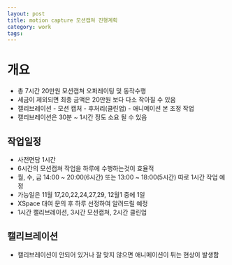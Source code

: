 ```yaml
---
layout: post
title: motion capture 모션캡쳐 진행계획
category: work
tags: 
---
```


# 개요
* 총 7시간 20만원 모션캡쳐 오퍼레이팅 및 동작수행
* 세금이 제외되면 최종 금액은 20만원 보다 다소 작아질 수 있음
* 캘리브레이션 - 모션 캡처 - 후처리(클린업) - 애니메이션 본 조정 작업
* 캘리브레이션은 30분 ~ 1시간 정도 소요 될 수 있음

## 작업일정
* 사전면담 1시간
* 6시간의 모션캡쳐 작업을 하루에 수행하는것이 효율적
* 월, 수, 금 14:00 ~ 20:00(6시간) 또는 13:00 ~ 18:00(5시간) 따로 1시간 작업 예정
* 가능일은 11월 17,20,22,24,27,29, 12월1 중에 1일
* XSpace 대여 문의 후 하루 선정하여 알려드릴 예정
* 1시간 캘리브레이션, 3시간 모션캡쳐, 2시간 클린업 

## 캘리브레이션
* 캘리브레이션이 안되어 있거나 잘 맞지 않으면 애니메이션이 튀는 현상이 발생함
